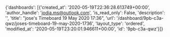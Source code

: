 {'dashboards':
[{'created_at': '2020-05-19T22:36:28.613749+00:00',
'author_handle': 'jodia.ms@outlook.com',
'is_read_only': False, 'description': '',
'title': "jose's Timeboard 19 May 2020 17:36",
'url': '/dashboard/9pb-c3a-qwz/joses-timeboard-19-may-2020-1736',
'layout_type': 'ordered',
'modified_at': '2020-05-19T23:20:01.946611+00:00',
'id': '9pb-c3a-qwz'}]}

